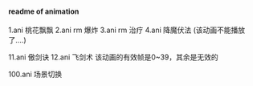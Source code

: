 ﻿#### readme of animation


1.ani 桃花飘飘
2.ani rm 爆炸
3.ani rm 治疗
4.ani 降魔伏法 (该动画不能播放了....)


11.ani 傲剑诀
12.ani 飞剑术  该动画的有效帧是0~39，其余是无效的


100.ani 场景切换